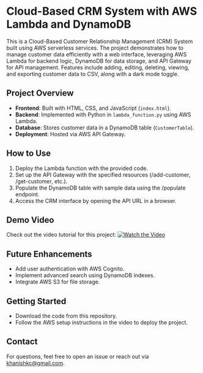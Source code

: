 # Cloud-Based CRM System with AWS Lambda and DynamoDB

This is a Cloud-Based Customer Relationship Management (CRM) System built using AWS serverless services. The project demonstrates how to manage customer data efficiently with a web interface, leveraging AWS Lambda for backend logic, DynamoDB for data storage, and API Gateway for API management. Features include adding, editing, deleting, viewing, and exporting customer data to CSV, along with a dark mode toggle.

## Project Overview
- **Frontend**: Built with HTML, CSS, and JavaScript (`index.html`).
- **Backend**: Implemented with Python in `lambda_function.py` using AWS Lambda.
- **Database**: Stores customer data in a DynamoDB table (`CustomerTable`).
- **Deployment**: Hosted via AWS API Gateway.

## How to Use
1. Deploy the Lambda function with the provided code.
2. Set up the API Gateway with the specified resources (/add-customer, /get-customer, etc.).
3. Populate the DynamoDB table with sample data using the /populate endpoint.
4. Access the CRM interface by opening the API URL in a browser.

## Demo Video
Check out the video tutorial for this project:
[![Watch the Video](https://img.youtube.com/vi/YourVideoID/0.jpg)](https://www.youtube.com/watch?v=YourVideoID)

## Future Enhancements
- Add user authentication with AWS Cognito.
- Implement advanced search using DynamoDB indexes.
- Integrate AWS S3 for file storage.

## Getting Started
- Download the code from this repository.
- Follow the AWS setup instructions in the video to deploy the project.

## Contact
For questions, feel free to open an issue or reach out via khanishkc@gmail.com.
